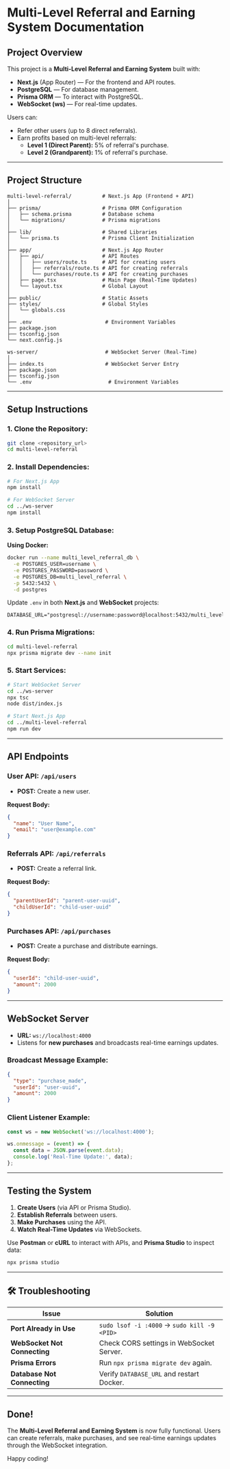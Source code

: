 #  Multi-Level Referral and Earning System Documentation

##  **Project Overview**

This project is a **Multi-Level Referral and Earning System** built with:

- **Next.js** (App Router) — For the frontend and API routes.
- **PostgreSQL** — For database management.
- **Prisma ORM** — To interact with PostgreSQL.
- **WebSocket (ws)** — For real-time updates.

Users can:

- Refer other users (up to 8 direct referrals).
- Earn profits based on multi-level referrals:
  - **Level 1 (Direct Parent):** 5% of referral's purchase.
  - **Level 2 (Grandparent):** 1% of referral's purchase.

---

##  **Project Structure**

```
multi-level-referral/          # Next.js App (Frontend + API)
│
├── prisma/                    # Prisma ORM Configuration
│   ├── schema.prisma          # Database schema
│   └── migrations/            # Prisma migrations
│
├── lib/                       # Shared Libraries
│   └── prisma.ts              # Prisma Client Initialization
│
├── app/                       # Next.js App Router
│   ├── api/                   # API Routes
│   │   ├── users/route.ts     # API for creating users
│   │   ├── referrals/route.ts # API for creating referrals
│   │   └── purchases/route.ts # API for creating purchases
│   ├── page.tsx               # Main Page (Real-Time Updates)
│   └── layout.tsx             # Global Layout
│
├── public/                    # Static Assets
├── styles/                    # Global Styles
│   └── globals.css
│
├── .env                        # Environment Variables
├── package.json
├── tsconfig.json
└── next.config.js

ws-server/                      # WebSocket Server (Real-Time)
│
├── index.ts                    # WebSocket Server Entry
├── package.json
├── tsconfig.json
└── .env                         # Environment Variables
```

---

##  **Setup Instructions**

###  **1. Clone the Repository:**

```bash
git clone <repository_url>
cd multi-level-referral
```

###  **2. Install Dependencies:**

```bash
# For Next.js App
npm install

# For WebSocket Server
cd ../ws-server
npm install
```

###  **3. Setup PostgreSQL Database:**

**Using Docker:**

```bash
docker run --name multi_level_referral_db \
  -e POSTGRES_USER=username \
  -e POSTGRES_PASSWORD=password \
  -e POSTGRES_DB=multi_level_referral \
  -p 5432:5432 \
  -d postgres
```

Update `.env` in both **Next.js** and **WebSocket** projects:

```env
DATABASE_URL="postgresql://username:password@localhost:5432/multi_level_referral"
```

###  **4. Run Prisma Migrations:**

```bash
cd multi-level-referral
npx prisma migrate dev --name init
```

###  **5. Start Services:**

```bash
# Start WebSocket Server
cd ../ws-server
npx tsc
node dist/index.js

# Start Next.js App
cd ../multi-level-referral
npm run dev
```

---

##  **API Endpoints**

###  **User API:** `/api/users`

- **POST:** Create a new user.

**Request Body:**

```json
{
  "name": "User Name",
  "email": "user@example.com"
}
```

###  **Referrals API:** `/api/referrals`

- **POST:** Create a referral link.

**Request Body:**

```json
{
  "parentUserId": "parent-user-uuid",
  "childUserId": "child-user-uuid"
}
```

###  **Purchases API:** `/api/purchases`

- **POST:** Create a purchase and distribute earnings.

**Request Body:**

```json
{
  "userId": "child-user-uuid",
  "amount": 2000
}
```

---

##  **WebSocket Server**

- **URL:** `ws://localhost:4000`
- Listens for **new purchases** and broadcasts real-time earnings updates.

### **Broadcast Message Example:**

```json
{
  "type": "purchase_made",
  "userId": "user-uuid",
  "amount": 2000
}
```

### **Client Listener Example:**

```javascript
const ws = new WebSocket('ws://localhost:4000');

ws.onmessage = (event) => {
  const data = JSON.parse(event.data);
  console.log('Real-Time Update:', data);
};
```

---

##  **Testing the System**

1. **Create Users** (via API or Prisma Studio).
2. **Establish Referrals** between users.
3. **Make Purchases** using the API.
4. **Watch Real-Time Updates** via WebSockets.

Use **Postman** or **cURL** to interact with APIs, and **Prisma Studio** to inspect data:

```bash
npx prisma studio
```

---

## 🛠️ **Troubleshooting**

| Issue                        | Solution                                    |
| ---------------------------- | ------------------------------------------- |
| **Port Already in Use**      | `sudo lsof -i :4000` → `sudo kill -9 <PID>` |
| **WebSocket Not Connecting** | Check CORS settings in WebSocket Server.    |
| **Prisma Errors**            | Run `npx prisma migrate dev` again.         |
| **Database Not Connecting**  | Verify `DATABASE_URL` and restart Docker.   |

---

##  **Done!**

The **Multi-Level Referral and Earning System** is now fully functional. Users can create referrals, make purchases, and see real-time earnings updates through the WebSocket integration.

Happy coding! 


